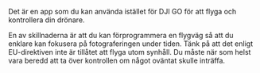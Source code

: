 Det är en app som du kan använda istället för DJI GO för att flyga och kontrollera din drönare. 

En av skillnaderna är att du kan förprogrammera en flygväg så att du enklare kan fokusera på fotograferingen under tiden. Tänk på att det enligt EU-direktiven inte är tillåtet att flyga utom synhåll. Du måste när som helst vara beredd att ta över kontrollen om något oväntat skulle inträffa. 
